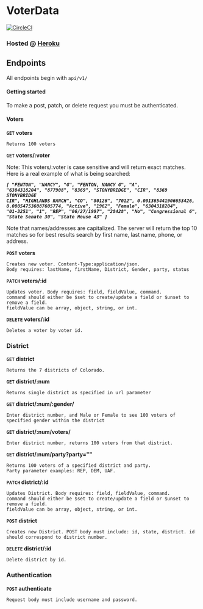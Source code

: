 # VoterData
[![CircleCI](https://circleci.com/gh/DBULL7/VoterData.svg?style=svg)](https://circleci.com/gh/DBULL7/VoterData)


### Hosted @ [Heroku](https://voter-data.herokuapp.com/api/v1/voters)

## Endpoints

All endpoints begin with <code>api/v1/</code>

#### Getting started

To make a post, patch, or delete request you must be authenticated.

#### Voters
**<code>GET</code> voters**

    Returns 100 voters 

**<code>GET</code> voters/:voter**

Note: This voters/:voter is case sensitive and will return exact matches.
Here is a real example of what is being searched:

 ***<code>[
  "FENTON",
  "NANCY",
  "G",
  "FENTON, NANCY G",
  "A",
  "6304318204",
  "877908",
  "8369",
  "STONYBRIDGE",
  "CIR",
  "8369 STONYBRIDGE CIR",
  "HIGHLANDS RANCH",
  "CO",
  "80126",
  "7012",
  0.001365441906653426,
  0.000547536087605774,
  "Active",
  "1962",
  "Female",
  "6304318204",
  "01-3251",
  "1",
  "REP",
  "06/27/1997",
  "28428",
  "No",
  "Congressional 6",
  "State Senate 30",
  "State House 43"
]</code>***

Note that names/addresses are capitalized. The server will return the top 10 matches so for best results search by first name, last name, phone, or address.

**<code>POST</code> voters**

    Creates new voter. Content-Type:application/json.
    Body requires: lastName, firstName, District, Gender, party, status

**<code>PATCH</code> voters/:id**

    Updates voter. Body requires: field, fieldValue, command. 
    command should either be $set to create/update a field or $unset to remove a field.
    fieldValue can be array, object, string, or int. 

**<code>DELETE</code> voters/:id**

    Deletes a voter by voter id. 

### District

**<code>GET</code> district**

    Returns the 7 districts of Colorado.

**<code>GET</code> district/:num**
    
    Returns single district as specified in url parameter

**<code>GET</code> district/:num/:gender/**

    Enter district number, and Male or Female to see 100 voters of specified gender within the district

**<code>GET</code> district/:num/voters/**

    Enter district number, returns 100 voters from that district.

**<code>GET</code> district/:num/party?party=""**
    
    Returns 100 voters of a specified district and party.
    Party parameter examples: REP, DEM, UAF.

**<code>PATCH</code> district/:id**

    Updates District. Body requires: field, fieldValue, command. 
    command should either be $set to create/update a field or $unset to remove a field.
    fieldValue can be array, object, string, or int. 

**<code>POST</code> district**

    Creates new District. POST body must include: id, state, district. id should correspond to district number. 

**<code>DELETE</code> district/:id**
    
    Delete district by id. 

### Authentication

**<code>POST</code> authenticate**

    Request body must include username and password.
